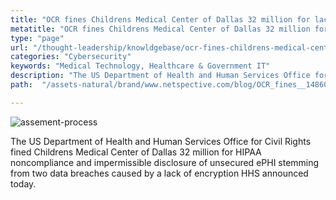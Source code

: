 ```yaml
---
title: "OCR fines Childrens Medical Center of Dallas 32 million for lack of encryption"
metatitle: "OCR fines Childrens Medical Center of Dallas 32 million for lack of encryption - Netspective"
type: "page"
url: "/thought-leadership/knowldgebase/ocr-fines-childrens-medical-center-of-dallas-32-million-for-lack-of-encryption/"
categories: "Cybersecurity"
keywords: "Medical Technology, Healthcare & Government IT"
description: "The US Department of Health and Human Services Office for Civil Rights fined Childrens Medical Center of Dallas 32 million for HIPAA noncompliance and impermissible disclosure of unsecured ePHI stemming from two data breaches caused by a lack of encryption HHS announced today."   
path:  "/assets-natural/brand/www.netspective.com/blog/OCR_fines__1486032311-300x169.jpg"

---
```

 ![assement-process](/assets-natural/brand/www.netspective.com/blog/OCR_fines__1486032311-300x169.jpg#center) 

 The US Department of Health and Human Services Office for Civil Rights fined Childrens Medical Center of Dallas 32 million for HIPAA noncompliance and impermissible disclosure of unsecured ePHI stemming from two data breaches caused by a lack of encryption HHS announced today.